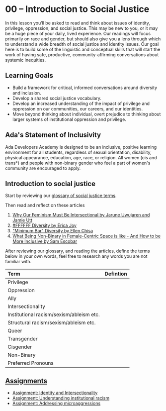 # 00 – Introduction to Social Justice

In this lesson you’ll be asked to read and think about issues of identity, privilege, oppression, and social justice. This may be new to you, or it may be a huge piece of your daily, lived experience. Our readings will focus primarily on race and gender, but should also give you a lens through which to understand a wide breadth of social justice and identity issues. Our goal here is to build some of the linguistic and conceptual skills that will start the work of having safe, productive, community-affirming conversations about systemic inequities.

## Learning Goals
- Build a framework for critical, informed conversations around diversity and inclusion.
- Develop a shared social justice vocabulary.
- Develop an increased understanding of the impact of privilege and oppression on our communities, our careers, and our identities.
- Move beyond thinking about individual, overt prejudice to thinking about larger systems of institutional oppression and privilege.

## Ada's Statement of Inclusivity
Ada Developers Academy is designed to be an inclusive, positive learning environment for all students, regardless of sexual orientation, disability, physical appearance, education, age, race, or religion. All women (cis and trans*) and people with non-binary gender who feel a part of women's community are encouraged to apply.

## Introduction to social justice
Start by reviewing our [glossary of social justice terms](./resources/glossary.md).

Then read and reflect on these articles
1. [Why Our Feminism Must Be Intersectional by Jarune Uwujaren and Jamie Utt](http://everydayfeminism.com/2015/01/why-our-feminism-must-be-intersectional/)
1. [#FFFFFF Diversity by Erica Joy](https://medium.com/this-is-hard/ffffff-diversity-1bd2b3421e8a#.os3cox669)
1. ["Minimum Bar" Diversity by Ellen Chisa](https://medium.com/@ellenchisa/minimum-bar-diversity-2b8342428de4#.uc9lmzczn)
1. [What Being Non-Binary in Female-Centric Space is like - And How to be More Inclusive by Sam Escobar](http://everydayfeminism.com/2016/06/non-binary-in-female-spaces/)

After reviewing our glossary, and reading the articles, define the terms below in your own words, feel free to research any words you are not familiar with.

| Term | Defintion |
| :--- | :--- |
| Privilege | |
| Oppression | |
| Ally | |
| Intersectionality | |
| Institutional racism/sexism/ableism etc. | |
| Structural racism/sexism/ableism etc. | |
| Queer | |
| Transgender | |
| Cisgender | |
| Non-Binary | |
| Preferred Pronouns | |

## [Assignments](./assignments)
* [Assignment: Identity and Intersectionality](./assignments/identity-and-intersectionality.md)
* [Assignment: Understanding institutional racism](./assignments/institutional-racism.md)
* [Assignment: Addressing microaggressions](./assignments/microaggressions.md)